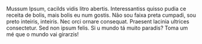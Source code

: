 Mussum Ipsum, cacilds vidis litro abertis. Interessantiss quisso pudia ce receita de bolis, mais bolis eu num gostis. Não sou faixa preta cumpadi, sou preto inteiris, inteiris. Nec orci ornare consequat. Praesent lacinia ultrices consectetur. Sed non ipsum felis. Si u mundo tá muito paradis? Toma um mé que o mundo vai girarzis!
